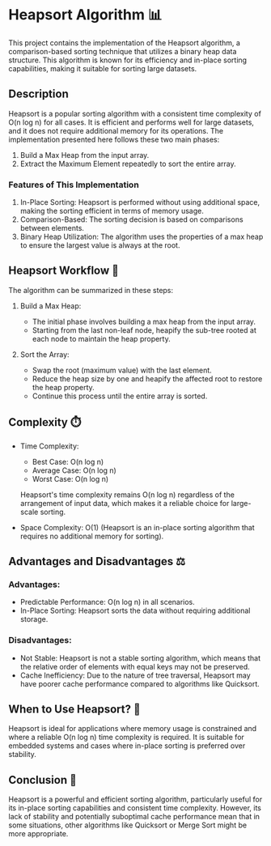 # Heapsort Algorithm 📊
This project contains the implementation of the Heapsort algorithm, a comparison-based sorting technique that utilizes a binary heap data structure. This algorithm is known for its efficiency and in-place sorting capabilities, making it suitable for sorting large datasets.

## Description
Heapsort is a popular sorting algorithm with a consistent time complexity of O(n log n) for all cases. It is efficient and performs well for large datasets, and it does not require additional memory for its operations. The implementation presented here follows these two main phases:

1. Build a Max Heap from the input array.
2. Extract the Maximum Element repeatedly to sort the entire array.

### Features of This Implementation
1. In-Place Sorting: Heapsort is performed without using additional space, making the sorting efficient in terms of memory usage.
2. Comparison-Based: The sorting decision is based on comparisons between elements.
3. Binary Heap Utilization: The algorithm uses the properties of a max heap to ensure the largest value is always at the root.

## Heapsort Workflow 🚀
The algorithm can be summarized in these steps:

1. Build a Max Heap:

    * The initial phase involves building a max heap from the input array. 
    * Starting from the last non-leaf node, heapify the sub-tree rooted at each node to maintain the heap property.

2. Sort the Array:

    * Swap the root (maximum value) with the last element.
    * Reduce the heap size by one and heapify the affected root to restore the heap property.
    * Continue this process until the entire array is sorted.
    
## Complexity ⏱️
* Time Complexity:

    * Best Case: O(n log n)
    * Average Case: O(n log n)
    * Worst Case: O(n log n)

    Heapsort's time complexity remains O(n log n) regardless of the arrangement of input data, which makes it a reliable choice for large-scale sorting.

* Space Complexity: O(1) (Heapsort is an in-place sorting algorithm that requires no additional memory for sorting).

## Advantages and Disadvantages ⚖️
### Advantages:
* Predictable Performance: O(n log n) in all scenarios.
* In-Place Sorting: Heapsort sorts the data without requiring additional storage.

### Disadvantages:
* Not Stable: Heapsort is not a stable sorting algorithm, which means that the relative order of elements with equal keys may not be preserved.
* Cache Inefficiency: Due to the nature of tree traversal, Heapsort may have poorer cache performance compared to algorithms like Quicksort.

## When to Use Heapsort? 📌
Heapsort is ideal for applications where memory usage is constrained and where a reliable O(n log n) time complexity is required. It is suitable for embedded systems and cases where in-place sorting is preferred over stability.

## Conclusion 📝
Heapsort is a powerful and efficient sorting algorithm, particularly useful for its in-place sorting capabilities and consistent time complexity. However, its lack of stability and potentially suboptimal cache performance mean that in some situations, other algorithms like Quicksort or Merge Sort might be more appropriate.